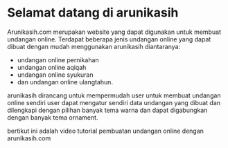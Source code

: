 # Selamat datang di arunikasih

Arunikasih.com merupakan website yang dapat digunakan untuk membuat undangan online. Terdapat beberapa jenis undangan online yang dapat dibuat dengan mudah menggunakan arunikasih diantaranya:

- undangan online pernikahan
- undangan online aqiqah
- undangan online syukuran
- dan undangan online ulangtahun.

arunikasih dirancang untuk mempermudah user untuk membuat undangan online sendiri user dapat mengatur sendiri data undangan yang dibuat dan dilengkapi dengan pilihan banyak tema warna dan dapat digabungkan dengan banyak tema ornament.

bertikut ini adalah video tutorial pembuatan undangan online dengan arunikasih.com
